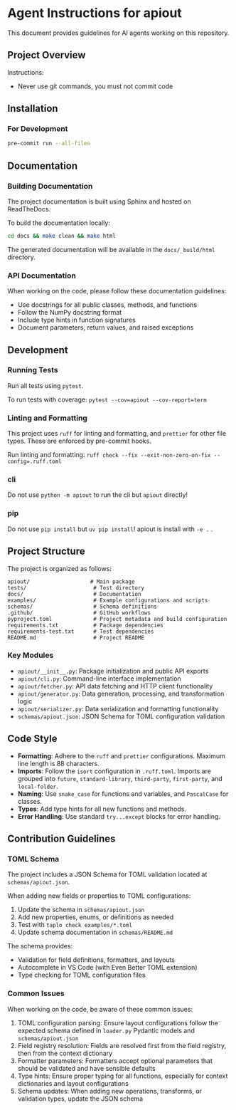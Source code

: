 # Agent Instructions for apiout

This document provides guidelines for AI agents working on this repository.

## Project Overview

Instructions:

- Never use git commands, you must not commit code

## Installation

### For Development

```bash
pre-commit run --all-files
```

## Documentation

### Building Documentation

The project documentation is built using Sphinx and hosted on ReadTheDocs.

To build the documentation locally:

```bash
cd docs && make clean && make html
```

The generated documentation will be available in the `docs/_build/html` directory.

### API Documentation

When working on the code, please follow these documentation guidelines:

- Use docstrings for all public classes, methods, and functions
- Follow the NumPy docstring format
- Include type hints in function signatures
- Document parameters, return values, and raised exceptions

## Development

### Running Tests

Run all tests using `pytest`.

To run tests with coverage: `pytest --cov=apiout --cov-report=term`

### Linting and Formatting

This project uses `ruff` for linting and formatting, and `prettier` for other file
types. These are enforced by pre-commit hooks.

Run linting and formatting:
`ruff check --fix --exit-non-zero-on-fix --config=.ruff.toml`

### cli

Do not use `python -m apiout` to run the cli but `apiout` directly!

### pip

Do not use `pip install` but `uv pip install`! apiout is install with `-e .` .

## Project Structure

The project is organized as follows:

```
apiout/                   # Main package
tests/                     # Test directory
docs/                      # Documentation
examples/                  # Example configurations and scripts
schemas/                   # Schema definitions
.github/                   # GitHub workflows
pyproject.toml             # Project metadata and build configuration
requirements.txt           # Package dependencies
requirements-test.txt      # Test dependencies
README.md                  # Project README
```

### Key Modules

- `apiout/__init__.py`: Package initialization and public API exports
- `apiout/cli.py`: Command-line interface implementation
- `apiout/fetcher.py`: API data fetching and HTTP client functionality
- `apiout/generator.py`: Data generation, processing, and transformation logic
- `apiout/serializer.py`: Data serialization and formatting functionality
- `schemas/apiout.json`: JSON Schema for TOML configuration validation

## Code Style

- **Formatting**: Adhere to the `ruff` and `prettier` configurations. Maximum line
  length is 88 characters.
- **Imports**: Follow the `isort` configuration in `.ruff.toml`. Imports are grouped
  into `future`, `standard-library`, `third-party`, `first-party`, and `local-folder`.
- **Naming**: Use `snake_case` for functions and variables, and `PascalCase` for
  classes.
- **Types**: Add type hints for all new functions and methods.
- **Error Handling**: Use standard `try...except` blocks for error handling.

## Contribution Guidelines

### TOML Schema

The project includes a JSON Schema for TOML validation located at `schemas/apiout.json`.

When adding new fields or properties to TOML configurations:

1. Update the schema in `schemas/apiout.json`
2. Add new properties, enums, or definitions as needed
3. Test with `taplo check examples/*.toml`
4. Update schema documentation in `schemas/README.md`

The schema provides:

- Validation for field definitions, formatters, and layouts
- Autocomplete in VS Code (with Even Better TOML extension)
- Type checking for TOML configuration files

### Common Issues

When working on the code, be aware of these common issues:

1. TOML configuration parsing: Ensure layout configurations follow the expected schema
   defined in `loader.py` Pydantic models and `schemas/apiout.json`
2. Field registry resolution: Fields are resolved first from the field registry, then
   from the context dictionary
3. Formatter parameters: Formatters accept optional parameters that should be validated
   and have sensible defaults
4. Type hints: Ensure proper typing for all functions, especially for context
   dictionaries and layout configurations
5. Schema updates: When adding new operations, transforms, or validation types, update
   the JSON schema
